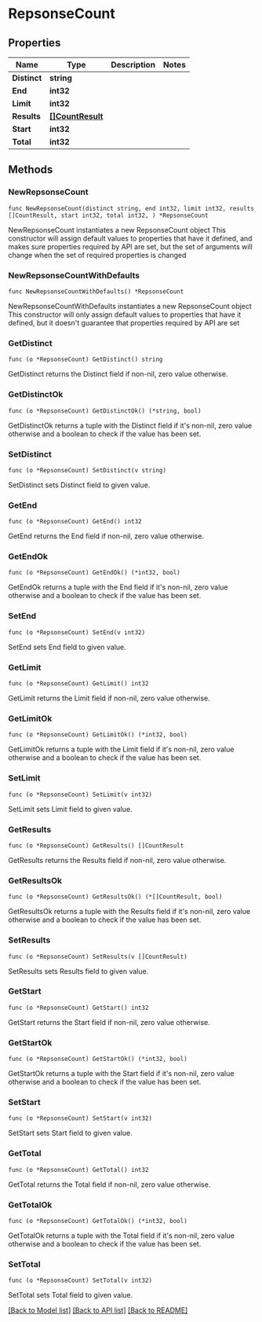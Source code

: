 # RepsonseCount

## Properties

Name | Type | Description | Notes
------------ | ------------- | ------------- | -------------
**Distinct** | **string** |  | 
**End** | **int32** |  | 
**Limit** | **int32** |  | 
**Results** | [**[]CountResult**](CountResult.md) |  | 
**Start** | **int32** |  | 
**Total** | **int32** |  | 

## Methods

### NewRepsonseCount

`func NewRepsonseCount(distinct string, end int32, limit int32, results []CountResult, start int32, total int32, ) *RepsonseCount`

NewRepsonseCount instantiates a new RepsonseCount object
This constructor will assign default values to properties that have it defined,
and makes sure properties required by API are set, but the set of arguments
will change when the set of required properties is changed

### NewRepsonseCountWithDefaults

`func NewRepsonseCountWithDefaults() *RepsonseCount`

NewRepsonseCountWithDefaults instantiates a new RepsonseCount object
This constructor will only assign default values to properties that have it defined,
but it doesn't guarantee that properties required by API are set

### GetDistinct

`func (o *RepsonseCount) GetDistinct() string`

GetDistinct returns the Distinct field if non-nil, zero value otherwise.

### GetDistinctOk

`func (o *RepsonseCount) GetDistinctOk() (*string, bool)`

GetDistinctOk returns a tuple with the Distinct field if it's non-nil, zero value otherwise
and a boolean to check if the value has been set.

### SetDistinct

`func (o *RepsonseCount) SetDistinct(v string)`

SetDistinct sets Distinct field to given value.


### GetEnd

`func (o *RepsonseCount) GetEnd() int32`

GetEnd returns the End field if non-nil, zero value otherwise.

### GetEndOk

`func (o *RepsonseCount) GetEndOk() (*int32, bool)`

GetEndOk returns a tuple with the End field if it's non-nil, zero value otherwise
and a boolean to check if the value has been set.

### SetEnd

`func (o *RepsonseCount) SetEnd(v int32)`

SetEnd sets End field to given value.


### GetLimit

`func (o *RepsonseCount) GetLimit() int32`

GetLimit returns the Limit field if non-nil, zero value otherwise.

### GetLimitOk

`func (o *RepsonseCount) GetLimitOk() (*int32, bool)`

GetLimitOk returns a tuple with the Limit field if it's non-nil, zero value otherwise
and a boolean to check if the value has been set.

### SetLimit

`func (o *RepsonseCount) SetLimit(v int32)`

SetLimit sets Limit field to given value.


### GetResults

`func (o *RepsonseCount) GetResults() []CountResult`

GetResults returns the Results field if non-nil, zero value otherwise.

### GetResultsOk

`func (o *RepsonseCount) GetResultsOk() (*[]CountResult, bool)`

GetResultsOk returns a tuple with the Results field if it's non-nil, zero value otherwise
and a boolean to check if the value has been set.

### SetResults

`func (o *RepsonseCount) SetResults(v []CountResult)`

SetResults sets Results field to given value.


### GetStart

`func (o *RepsonseCount) GetStart() int32`

GetStart returns the Start field if non-nil, zero value otherwise.

### GetStartOk

`func (o *RepsonseCount) GetStartOk() (*int32, bool)`

GetStartOk returns a tuple with the Start field if it's non-nil, zero value otherwise
and a boolean to check if the value has been set.

### SetStart

`func (o *RepsonseCount) SetStart(v int32)`

SetStart sets Start field to given value.


### GetTotal

`func (o *RepsonseCount) GetTotal() int32`

GetTotal returns the Total field if non-nil, zero value otherwise.

### GetTotalOk

`func (o *RepsonseCount) GetTotalOk() (*int32, bool)`

GetTotalOk returns a tuple with the Total field if it's non-nil, zero value otherwise
and a boolean to check if the value has been set.

### SetTotal

`func (o *RepsonseCount) SetTotal(v int32)`

SetTotal sets Total field to given value.



[[Back to Model list]](../README.md#documentation-for-models) [[Back to API list]](../README.md#documentation-for-api-endpoints) [[Back to README]](../README.md)


